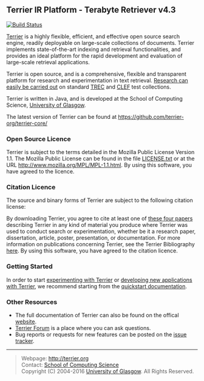 Terrier IR Platform - Terabyte Retriever v4.3
-----------------------------------
[![Build Status](https://api.travis-ci.org/terrier-org/terrier-core.svg?branch=4.2)](https://travis-ci.org/terrier-org/terrier-core)

[Terrier](http://terrier.org) is a highly flexible, efficient, and effective open source search engine, readily deployable on large-scale collections of documents. Terrier implements state-of-the-art indexing and retrieval functionalities, and provides an ideal platform for the rapid development and evaluation of large-scale retrieval applications.

Terrier is open source, and is a comprehensive, flexible and transparent platform for research and experimentation in text retrieval. [Research can easily be carried out](http://terrier.org/docs/current/bibliography.html) on standard [TREC](http://trec.nist.gov/) and [CLEF](http://www.clef-initiative.eu/) test collections.

Terrier is written in Java, and is developed at the School of Computing Science, [University of Glasgow](http://www.gla.ac.uk/).

The latest version of Terrier can be found at https://github.com/terrier-org/terrier-core/

### Open Source Licence

Terrier is subject to the terms detailed in the Mozilla Public License Version 1.1. The Mozilla Public License can be found in the file
[LICENSE.txt](LICENSE.txt) or at the URL http://www.mozilla.org/MPL/MPL-1.1.html. By using this software, you have agreed to the licence.

### Citation Licence

The source and binary forms of Terrier are subject to the following citation license: 

By downloading Terrier, you agree to cite at least one of [these four papers](http://terrier.org/docs/current/bibliography.html) describing Terrier in any kind of material you produce where Terrier was used to conduct search or experimentation, whether be it a research paper, dissertation, article, poster, presentation, or documentation. For more information on publications concerning Terrier, see the Terrier Bibliography [here](http://terrier.org/docs/current/bibliography.html). By using this software, you have agreed to the
citation licence.

### Getting Started

In order to start [experimenting with Terrier](http://terrier.org/docs/current/quickstart_experiments.html) or [developing new applications with Terrier](http://terrier.org/docs/current/quickstart-integratedsearch.html), we recommend starting from the [quickstart documentation](http://terrier.org/docs/current/index.html). 

### Other Resources
* The full documentation of Terrier can also be found on the offical [website](http://terrier.org/). 
* [Terrier Forum](http://terrier.org/forum/) is a place where you can ask questions.
* Bug reports or requests for new features can be posted on the [issue tracker](http://terrier.org/issues/browse/TR). 

------------------------
> Webpage: <http://terrier.org>  
> Contact: [School of Computing Science](http://www.dcs.gla.ac.uk/)  
> Copyright (C) 2004-2016 [University of Glasgow](http://www.gla.ac.uk/). All Rights Reserved. 
